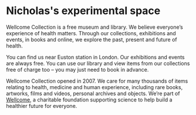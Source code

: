 # Nicholas's experimental space

Wellcome Collection is a free museum and library. We believe everyone’s experience of health matters. Through our collections, exhibitions and events, in books and online, we explore the past, present and future of health.

You can find us near Euston station in London. Our exhibitions and events are always free. You can use our library and view items from our collections free of charge too – you may just need to book in advance.

Wellcome Collection opened in 2007. We care for many thousands of items relating to health, medicine and human experience, including rare books, artworks, films and videos, personal archives and objects. We’re part of [Wellcome](https://wellcome.org/), a charitable foundation supporting science to help build a healthier future for everyone.



